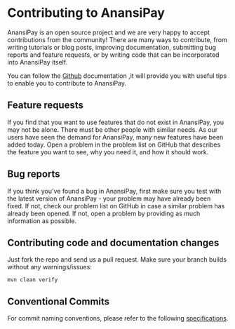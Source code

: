 # Contributing to AnansiPay

AnansiPay is an open source project and we are very happy to accept contributions from the
community! There are many ways to contribute, from writing tutorials or blog posts, improving
documentation, submitting bug reports and feature requests, or by writing code that can be
incorporated into AnansiPay itself.

You can follow the
[Github](https://docs.github.com/en/github/collaborating-with-issues-and-pull-requests/overview)
documentation ,it will provide you with useful tips to enable you to contribute to AnansiPay.

## Feature requests

If you find that you want to use features that do not exist in AnansiPay, you may not be alone.
There must be other people with similar needs. As our users have seen the demand for AnansiPay, many
new features have been added today. Open a problem in the problem list on GitHub that describes the
feature you want to see, why you need it, and how it should work.

## Bug reports

If you think you've found a bug in AnansiPay, first make sure you test with the latest version of
AnansiPay - your problem may have already been fixed. If not, check our problem list on GitHub in
case a similar problem has already been opened. If not, open a problem by providing as much
information as possible.

## Contributing code and documentation changes

Just fork the repo and send us a pull request. Make sure your branch builds without any
warnings/issues:

```
mvn clean verify
```

## Conventional Commits

For commit naming conventions, please refer to the
following [specifications](https://www.conventionalcommits.org/en/v1.0.0/#specification
).

